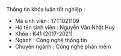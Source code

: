 Thông tin khóa luận tốt nghiệp :
- Mã sinh viên : 17T1021109
- Họ tên sinh viên : Nguyễn Văn Nhật Huy
- Khóa : K41 (2017-2021)
- Ngành : Công nghệ thông tin
- Chuyên ngành : Công nghệ phần mềm
